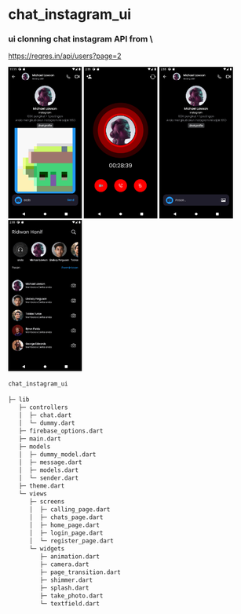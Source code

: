 # chat_instagram_ui

### ui clonning chat instagram API from \

https://reqres.in/api/users?page=2

<img src="assets/ss-1.png" width="150"/> <img src="assets/ss-2.png" width="150"/> <img src="assets/ss-3.png" width="150"/> <img src="assets/ss-4.png" width="150"/> 

```
chat_instagram_ui

├─ lib
   ├─ controllers
   │  ├─ chat.dart
   │  └─ dummy.dart
   ├─ firebase_options.dart
   ├─ main.dart
   ├─ models
   │  ├─ dummy_model.dart
   │  ├─ message.dart
   │  ├─ models.dart
   │  └─ sender.dart
   ├─ theme.dart
   └─ views
      ├─ screens
      │  ├─ calling_page.dart
      │  ├─ chats_page.dart
      │  ├─ home_page.dart
      │  ├─ login_page.dart
      │  └─ register_page.dart
      └─ widgets
         ├─ animation.dart
         ├─ camera.dart
         ├─ page_transition.dart
         ├─ shimmer.dart
         ├─ splash.dart
         ├─ take_photo.dart
         └─ textfield.dart

```
